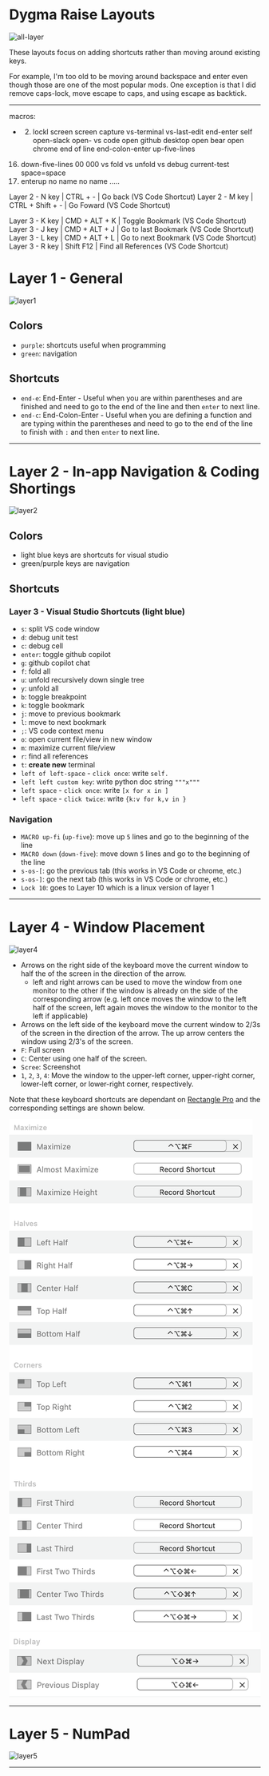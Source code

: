 # Dygma Raise Layouts

![all-layer](images/layer-all.png)

These layouts focus on adding shortcuts rather than moving around existing keys.

For example, I'm too old to be moving around backspace and enter even though those are one of the most popular mods. One exception is that I did remove caps-lock, move escape to caps, and using escape as backtick.

---


macros:
- 2. lockl screen
screen capture
vs-terminal
vs-last-edit
end-enter
self
open-slack
open- vs code
open github desktop
open bear
open chrome
end of line
end-colon-enter
up-five-lines
16. down-five-lines
00
000
vs fold
vs unfold
vs debug current-test
space=space
23. enterup
no name
no name
.....


Layer 2 - N key | CTRL + - | Go back (VS Code Shortcut) 
Layer 2 - M key | CTRL + Shift + - | Go Foward (VS Code Shortcut) 

Layer 3 - K key | CMD + ALT + K | Toggle Bookmark (VS Code Shortcut)
Layer 3 - J key | CMD + ALT + J | Go to last Bookmark (VS Code Shortcut)
Layer 3 - L key | CMD + ALT + L | Go to next Bookmark (VS Code Shortcut)
Layer 3 - R key | Shift F12 | Find all References (VS Code Shortcut)


# Layer 1 - General

![layer1](images/layer-1.png)


## Colors

- `purple`: shortcuts useful when programming
- `green`: navigation 

## Shortcuts

- `end-e`: End-Enter - Useful when you are within parentheses and are finished and need to go to the end of the line and then `enter` to next line.
- `end-c`: End-Colon-Enter - Useful when you are defining a function and are typing within the parentheses and need to go to the end of the line to finish with `:` and then `enter` to next line.

---

# Layer 2 - In-app Navigation & Coding Shortings

![layer2](images/layer-2.png)

## Colors

- light blue keys are shortcuts for visual studio 
- green/purple keys are navigation

## Shortcuts

### Layer 3 - Visual Studio Shortcuts (light blue)

- `s`: split VS code window
- `d`: debug unit test
- `c`: debug cell
- `enter`: toggle github copilot
- `g`: github copilot chat
- `f`: fold all
- `u`: unfold recursively down single tree
- `y`: unfold all
- `b`: toggle breakpoint
- `k`: toggle bookmark
- `j`: move to previous bookmark
- `l`: move to next bookmark
- `;`: VS code context menu
- `o`: open current file/view in new window
- `m`: maximize current file/view
- `r`: find all references
- `t`: **create new** terminal
- `left of left-space` - `click once`: write `self.`
- `left left custom key`: write python doc string `"""x"""`
- `left space` - `click once`: write `[x for x in ]`
- `left space` - `click twice`: write `{k:v for k,v in }`


### Navigation

- `MACRO up-fi` (`up-five`): move up `5` lines and go to the beginning of the line
- `MACRO down` (`down-five`): move down `5` lines and go to the beginning of the line
- `s-os-[`: go the previous tab (this works in VS Code or chrome, etc.)
- `s-os-]`: go the next tab (this works in VS Code or chrome, etc.)
- `Lock 10`: goes to Layer 10 which is a linux version of layer 1

---

# Layer 4 - Window Placement

![layer4](images/layer-4.png)

- Arrows on the right side of the keyboard move the current window to half the of the screen in the direction of the arrow.
    - left and right arrows can be used to move the window from one monitor to the other if the window is already on the side of the corresponding arrow (e.g. left once moves the window to the left half of the screen, left again moves the window to the monitor to the left if applicable)
- Arrows on the left side of the keyboard move the current window to 2/3s of the screen in the direction of the arrow. The up arrow centers the window using 2/3's of the screen.
- `F`: Full screen
- `C`: Center using one half of the screen.
- `Scree`: Screenshot
- `1`, `2`, `3`, `4`: Move the window to the upper-left corner, upper-right corner, lower-left corner, or lower-right corner, respectively.


Note that these keyboard shortcuts are dependant on [Rectangle Pro](https://rectangleapp.com/pro) and the corresponding settings are shown below.

![rectangle1](images/rectangle-1.png)
![rectangle2](images/rectangle-2.png)


---

# Layer 5 - NumPad

![layer5](images/layer-5.png)


---
